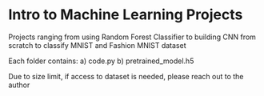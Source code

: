 # Intro to Machine Learning Projects
Projects ranging from using Random Forest Classifier to building CNN from scratch to classify MNIST and Fashion MNIST dataset 

Each folder contains:
a) code.py
b) pretrained_model.h5

Due to size limit, if access to dataset is needed, please reach out to the author
